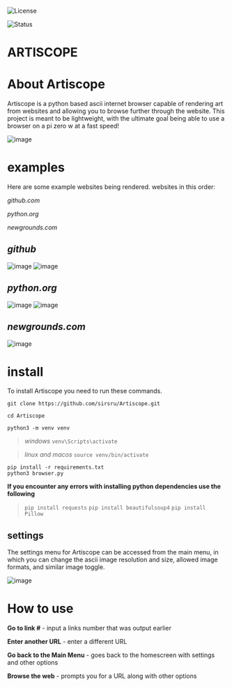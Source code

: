 ![License](https://img.shields.io/badge/license-MIT-blue.svg)

![Status](https://img.shields.io/badge/Stable-green.svg)

**ARTISCOPE**
======================
**About Artiscope**
======================
Artiscope is a python based ascii internet browser capable of rendering art from websites and allowing you to browse further through the website. This project is meant to be lightweight, with the ultimate goal being able to use a browser on a pi zero w at a fast speed!

![image](https://github.com/user-attachments/assets/bb35d689-9d4a-49d1-a516-6e8a018628ab)


**examples**
======================
Here are some example websites being rendered.
websites in this order:

*github.com*

*python.org*

*newgrounds.com*

***github***
-------------------
![image](https://github.com/user-attachments/assets/2b1ccce0-c19d-492e-9aa5-fa0183bdd2c7)
![image](https://github.com/user-attachments/assets/eaa1fd75-92dd-4f68-928d-3ee7ae229ae7)



***python.org***
---------------------
![image](https://github.com/user-attachments/assets/4879321e-7eab-43c8-ac4b-12998aadbd1b)
![image](https://github.com/user-attachments/assets/4363a0d5-f0a2-44d2-b398-aa235caff0e2)



***newgrounds.com***
---------------------
![image](https://github.com/user-attachments/assets/13237c89-90a2-4e64-ab5f-372c1c82200f)


**install**
===============

To install Artiscope you need to run these commands.
```
git clone https://github.com/sirsru/Artiscope.git

cd Artiscope

python3 -m venv venv
```
>*windows*
>`venv\Scripts\activate`

>*linux and macos*
>`source venv/bin/activate`

```
pip install -r requirements.txt
python3 browser.py
```

**If you encounter any errors with installing python dependencies use the following**

>`pip install requests`
`pip install beautifulsoup4`
`pip install Pillow`
 

**settings**
----------------------
The settings menu for Artiscope can be accessed from the main menu, in which you can change the ascii image resolution and size, allowed image formats, and similar image toggle.

![image](https://github.com/user-attachments/assets/f04666f0-103f-4af8-baba-f788c8c8a40a)

**How to use**
======================
**Go to link #** - input a links number that was output earlier

**Enter another URL** - enter a different URL

**Go back to the Main Menu** - goes back to the homescreen with settings and other options

**Browse the web** - prompts you for a URL along with other options


